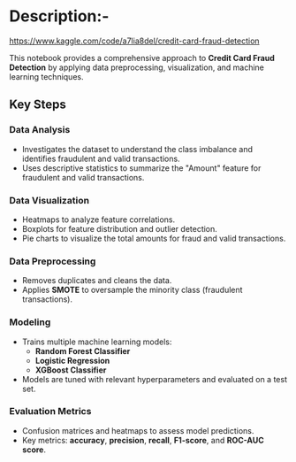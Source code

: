 # Description:-
https://www.kaggle.com/code/a7lia8del/credit-card-fraud-detection

This notebook provides a comprehensive approach to **Credit Card Fraud Detection** by applying data preprocessing, visualization, and machine learning techniques.

## Key Steps

### Data Analysis
- Investigates the dataset to understand the class imbalance and identifies fraudulent and valid transactions.
- Uses descriptive statistics to summarize the "Amount" feature for fraudulent and valid transactions.

### Data Visualization
- Heatmaps to analyze feature correlations.
- Boxplots for feature distribution and outlier detection.
- Pie charts to visualize the total amounts for fraud and valid transactions.

### Data Preprocessing
- Removes duplicates and cleans the data.
- Applies **SMOTE** to oversample the minority class (fraudulent transactions).

### Modeling
- Trains multiple machine learning models:
  - **Random Forest Classifier**
  - **Logistic Regression**
  - **XGBoost Classifier**
- Models are tuned with relevant hyperparameters and evaluated on a test set.

### Evaluation Metrics
- Confusion matrices and heatmaps to assess model predictions.
- Key metrics: **accuracy**, **precision**, **recall**, **F1-score**, and **ROC-AUC score**.
